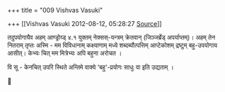 +++
title = "009 Vishvas Vasuki"

+++
[[Vishvas Vasuki	2012-08-12, 05:28:27 [Source](https://groups.google.com/g/samskrita/c/A4rvk9MZiLA)]]



तदुपयोगायैव अहम् आण्ड्रोय्ड् ४.१ युक्तम् नेक्सस्-यन्त्रम् क्रेतवान्
(जिञ्जर्ब्रेड् अपर्याप्तम्)। अहम् तेन नितराम् तृप्तः अस्मि - मम विविधानाम् कक्ष्याणाम् मध्ये शब्दब्यौत्पत्तिम् आप्टेकोशम् द्रष्टुम् बहु-उपयोगाय आसीत्। केभ्यः चित् मम मित्रेभ्यः अपि बहुना अरोचत ।  
  
वि सू - केनचित् उपरि स्थिते अन्तिमे वाक्ये 'बहु'-प्रयोगः साधुः वा इति उद्यताम् ।



